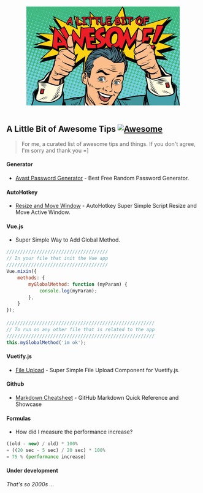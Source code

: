 <p align="center">
  <br>
  <img width="400" src="https://raw.githubusercontent.com/sINusBob/awesome-tips/master/Awesome-DL-002-620x400.jpg" alt="A Little Bit of Awesome Tips">
  <br>
  <br>
</p>

## A Little Bit of Awesome Tips [![Awesome](https://cdn.rawgit.com/sindresorhus/awesome/d7305f38d29fed78fa85652e3a63e154dd8e8829/media/badge.svg)](https://github.com/sINusBob/awesome-tips)

> For me, a curated list of awesome tips and things. If you don't agree, I'm sorry and thank you =]


#### Generator

 - [Avast Password Generator](https://www.avast.com/random-password-generator) - Best Free Random Password Generator.


#### AutoHotkey

- [Resize and Move Window](https://github.com/sINusBob/https://github.com/sINusBob/AutoHotkey-Super-Simple-Script-Resize-and-Move-Active-Window) - AutoHotkey Super Simple Script Resize and Move Active Window.


#### Vue.js

- Super Simple Way to Add Global Method.
```javascript
/////////////////////////////////////
// In your file that init the Vue app
/////////////////////////////////////
Vue.mixin({
    methods: {
        myGlobalMethod: function (myParam) {
            console.log(myParam);
        },
    }
});

//////////////////////////////////////////////////////
// To run on any other file that is related to the app
//////////////////////////////////////////////////////
this.myGlobalMethod('im ok');
```


#### Vuetify.js

- [File Upload](https://github.com/sINusBob/super-simple-upload-file/) - Super Simple File Upload Component for Vuetify.js.


#### Github

- [Markdown Cheatsheet](https://github.com/adam-p/markdown-here/wiki/Markdown-Cheatsheet) - GitHub Markdown Quick Reference and Showcase


#### Formulas

- How did I measure the performance increase?
```javascript
((old - new) / old) * 100%
= ((20 sec - 5 sec) / 20 sec) * 100%
= 75 % (performance increase) 
```


#### Under development

*That's so 2000s ...*
